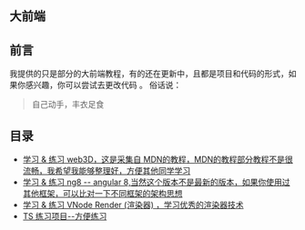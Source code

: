 ## 大前端

## 前言

我提供的只是部分的大前端教程，有的还在更新中，且都是项目和代码的形式，如果你感兴趣，你可以尝试去更改代码
。
俗话说：

> 自己动手，丰衣足食

## 目录

- [学习 & 练习 web3D，这是采集自 MDN的教程，MDN的教程部分教程不是很流畅，我希望我能够整理好，方便其他同学学习](https://github.com/xiaomiwujiecao/learnOpenGLES)
- [学习 & 练习 ng8 -- angular 8,当然这个版本不是最新的版本，如果你使用过其他框架，可以比对一下不同框架的架构思想](https://github.com/xiaomiwujiecao/learn-ng8)
- [学习 &  练习 VNode Render (渲染器) ，学习优秀的渲染器技术 ](https://github.com/xiaomiwujiecao/VNodePractise)
- [TS 练习项目--方便练习](https://github.com/xiaomiwujiecao/tsPractice)